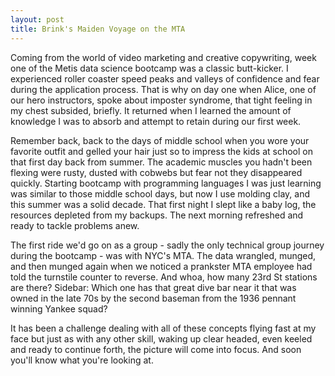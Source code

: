 ```yaml
---
layout: post
title: Brink's Maiden Voyage on the MTA
---
```


Coming from the world of video marketing and creative copywriting, week one of the Metis data science bootcamp was a classic butt-kicker. I experienced roller coaster speed peaks and valleys of confidence and fear during the application process. That is why on day one when Alice, one of our hero instructors, spoke about imposter syndrome, that tight feeling in my chest subsided, briefly. It returned when I learned the amount of knowledge I was to absorb and attempt to retain during our first week. 

Remember back, back to the days of middle school when you wore your favorite outfit and gelled your hair just so to impress the kids at school on that first day back from summer. The academic muscles you hadn't been flexing were rusty, dusted with cobwebs but fear not they disappeared quickly. Starting bootcamp with programming languages I was just learning was similar to those middle school days, but now I use molding clay, and this summer was a solid decade. That first night I slept like a baby log, the resources depleted from my backups. The next morning refreshed and ready to tackle problems anew. 

The first ride we'd go on as a group - sadly the only technical group journey during the bootcamp - was with NYC's MTA. The data wrangled, munged, and then munged again when we noticed a prankster MTA employee had told the turnstile counter to reverse. And whoa, how many 23rd St stations are there? Sidebar: Which one has that great dive bar near it that was owned in the late 70s by the second baseman from the 1936 pennant winning Yankee squad? 

It has been a challenge dealing with all of these concepts flying fast at my face but just as with any other skill, waking up clear headed, even keeled and ready to continue forth, the picture will come into focus. And soon you'll know what you're looking at.
